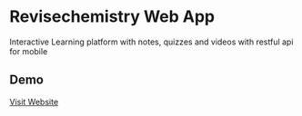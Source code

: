 
# Revisechemistry Web App

Interactive Learning platform with notes, quizzes and videos with restful api for mobile

## Demo

[Visit Website](https://revisechemistry.org/)
